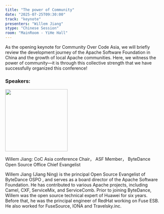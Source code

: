 ```yaml
---
title: "The power of Community"
date: "2025-07-25T09:30:00"
track: "keynote"
presenters: "Willem Jiang"
stype: "Chinese Session"
room: "MainRoom - YiHe Hall"
---
```


As the opening keynote for Community Over Code Asia, we will briefly review the development journey of the Apache Software Foundation in China and the growth of local Apache communities. Here, we witness the power of community—it is through this collective strength that we have successfully organized this conference!

### Speakers:


<img src="https://sessionize.com/image/7248-400o400o1-BjZnK4uk17L2eC9ZJkMqHU.png" width="200" /><br/>

Willem Jiang: CoC Asia conference Chair， ASF Member， ByteDance Open Source Office Chief Evangelist

Willem Jiang (Jiang Ning) is the principal Open Source Evangelist of ByteDance OSPO , and serves as a board director of the Apache Software Foundation. He has contributed to various Apache projects, including Camel, CXF, ServiceMix, and ServiceComb. Prior to joining ByteDance, Willem was the open source technical expert of Huawei for six years. Before that, he was  the principal engineer of RedHat working on Fuse ESB. He also worked for FuseSource, IONA and Travelsky.inc.